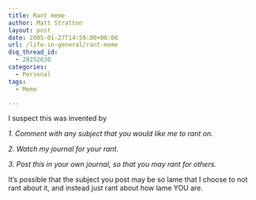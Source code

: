 ```yaml
---
title: Rant meme
author: Matt Stratton
layout: post
date: 2005-01-27T14:59:00+00:00
url: /life-in-general/rant-meme
dsq_thread_id:
  - 28252630
categories:
  - Personal
tags:
  - Meme

---
```

I suspect this was invented by

_1. Comment with any subject that you would like me to rant on._

_2. Watch my journal for your rant._

_3. Post this in your own journal, so that you may rant for others._

It&#8217;s possible that the subject you post may be so lame that I choose to not rant about it, and instead just rant about how lame YOU are.